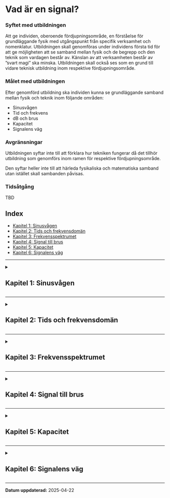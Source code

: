 # Vad är en signal?

### Syftet med utbildningen

Att ge individen, oberoende fördjupningsområde, en förståelse för grundläggande fysik med utgångspunkt från specifik verksamhet och nomenklatur. Utbildningen skall genomföras under individens första tid för att ge möjligheten att se samband mellan fysik och de begrepp och den teknik som vardagen består av. Känslan av att verksamheten består av ”svart magi” ska minska. Utbildningen skall också ses som en grund till vidare teknisk utbildning inom respektive fördjupningsområde.

### Målet med utbildningen

Efter genomförd utbildning ska individen kunna se grundläggande samband mellan fysik och teknik inom följande områden:

- Sinusvågen
- Tid och frekvens
- dB och brus
- Kapacitet
- Signalens väg

### Avgränsningar

Utbildningen syftar inte till att förklara hur tekniken fungerar då det tillhör utbildning som genomförs inom ramen för respektive fördjupningsområde.

Den syftar heller inte till att härleda fysikaliska och matematiska samband utan istället skall sambanden påvisas.

### Tidsåtgång

TBD

## Index

- [Kapitel 1: Sinusvågen](#chapter-1-sinusvagen)
- [Kapitel 2: Tids och frekvensdomän](#chapter-2-tid-v-fq)
- [Kapitel 3: Frekvensspektrumet](#chapter-3-frekvensspektrumet)
- [Kapitel 4: Signal till brus](#chapter-4-signal-till-brus)
- [Kapitel 5: Kapacitet](#chapter-5-kapacitet)
- [Kapitel 6: Signalens väg](#chapter-6-signalens_vag)

---

<details>
<summary><h2 id="chapter-1-sinusvagen">Kapitel 1: Sinusvågen</h2></summary>

### Definition

Oberoende överföringsteknik eller kommunikationsform är det sinusvågen som är möjliggöraren. När sinusvågen färdas i ett godtyckligt medium breder den ut sig likt vågringar på vatten. Vågen existerar i tre dimensioner. 

<br>

> *"En sinusvåg är den naturliga svängningsrörelsen för ett fritt svängande system."* Här finns mer att läsa om [sinusvågen.](https://sv.wikipedia.org/wiki/Sinusv%C3%A5g)

<br>
Sinusvågen definieras med hjälp av ett antal egenskaper.

<br>

<div align="center">

![Sinusvåg](./sine_wave.png "Sinusvåg")

$y(t) = A \cdot \sin(2 \pi f t + \phi)$

</div>

- $A$ = Kurvans amplitud
- $f$ = Kurvans frekvens
- $\phi$ = Kurvans fasförskjutning


### Varför är det viktigt?

När en sinusvåg färdas i ett godtyckligt medium, gör den det i form av elektromagnetisk energi och benämns ofta som en *radiosignal*. En sändare genererar signalen som i sin tur tas emot av mottagaren. För att signalen ska kunna bära information behöver sändaren och mottagaren komma överens om ett gemensamt "språk". Sändaren behöver alltså ändra signalens egenskaper så att mottagaren i sin tur kan översätta ändringarna till information.

Dessa egenskapsförändringar, eller anpassningar, benämns *modulation*. När sändaren modulerar en signal och överför den, kommer mottagaren att *demodulera* samma signal för att komma åt informationen. 

<div align="center">

![Sinusvåg](./am_fm_time_domain.png "AM/FM")

</div>

</details>

---

<details>
<summary><h2 id="chapter-2-tid-v-fq">Kapitel 2: Tids och frekvensdomän</h2></summary>

### Definition

I föregående kapitel har vi undersökt matematiska och fysikaliska fenomen med fokus på tid, där tiden representerade x-axeln i grafen. Ett annat, och minst lika vanligt sätt att beskriva en signal är att analysera den utifrån dess frekvens.

- **Tidsdomän**: Visar hur en signal förändras över tid. Här kan du observera signalens värde vid varje givet ögonblick.
- **Frekvensdomän**: Visar fördelningen av signalen över olika frekvenser, det vill säga hur mycket av signalen som finns vid varje frekvens.

I grafen nedan visas en signal i **tidsdomänen**, där **tid (s)** är på x-axeln, samt en signal i **frekvensdomänen**, där **frekvens (Hz)** är på x-axeln.

### Varför är det viktigt?
Det finns många anledningar till varför det är viktigt att kunna analysera en signal i olika domäner. Den mest uppenbara är att det förenklar studien av repetitiva fenomen, såsom radiovågor.

<br>

<div align="center">

![Domäner](./time_freq_domain.png "Tid/Frekvens")

</div>

<br>

> Frekvensen [ *f* ] är det inverterade värdet av periodtiden [ *T* ]: <br> $f = 1 / T$

> Sambandet mellan ljusets utbredningshastighet c [ *m/s* ] i vakuum, frekvensen f [ *hz* ] och våglängden λ [ m ]: <br> $λ = c / f$ <br>

> *Transformteori* är ett sammanfattande namn på de delar av matematiken som beskriver transformer. Här kan du läsa mer om [Fouriertransform.](https://sv.wikipedia.org/wiki/Fouriertransform)

</details>

---

<details>
<summary><h2 id="chapter-3-frekvensspektrumet">Kapitel 3: Frekvensspektrumet</h2></summary>

### Definition
Ett frekvensspektrum är ett avgränsat område med frekvenser. Inom radiotekniken anses det användbara frekvensområdet omfatta frekvenser mellan 10 kHz till 300 GHz. Det är dock långt ifrån det enda definierade frekvensspektrumet. Som exempel nyttjas spektrumet för ljus när information överförs i [fiberoptisk kabel.](https://en.wikipedia.org/wiki/Wavelength-division_multiplexing)

<br>

<div align="center">

![Frekvensspektrum](./spektrum.jpg "Telekrig 1997")

</div>

I figuren nedan ses en skärmdump tagen över ett skarpt frekvensspektrum. En radiomottagare som kopplats till en dator har konfigurerats att motta signaler runt omkring 140 MHz - 150 MHz. X-axeln visar frekvensen och y-axeln visar amplituden. Mitt i figuren ses ett antal signaler som i detta fall bär en *nyttosignal*. Flera av de nyttosignaler som mottagaren tar emot har mjukvaran markerat med gula cirklar för att påvisa signalens amplitud. 

Utöver att mottagaren tar emot signalen med en viss signalstyrka, allokerar signalens bredd ett visst frekvensutrymme. Signalens bredd benämns bandbredd. Bandbredden är ett mått på det frekvensområde som en signal upptar, och en högre informationsöverföringshastighet kräver ett större frekvensområde för att kunna överföra mer data per tidsenhet.

I foten på nyttosignalerna ses ett blått område som övergår i svart. Området består av brus där "taket" av rektangeln benämns brusgolv. Brus är en signal där vi inte känner signalens tidsfunktion, utan bara dess amplitudspektrum. Brus alstras av flera olika, av varandra oberoende generatorer. Alstringen sker bland annat i atmosfären, i rymden och internt i vår mottagare. Brus har egenskapen att amplituden följer normalfördelningsprincipen.

<div align="center">

![SDR](./sdr.JPG "SDR#")

</div>

### Varför är det viktigt?

Den fysikaliska faktorn avgränsar oss till att använda vissa frekvenser även fast frekvenserna, inom ramen för signalteorin kan anta ett oändligt antal värden. Överföring av information med hjälp av elektromagnetisk energi kommer alltså med begränsningar. Mer om dessa begränsningar i efterföljande kapitel.

<br>

> Här kan du förkovra dig i brus; [AGWN.](https://en.wikipedia.org/wiki/Additive_white_Gaussian_noise)

> Vill du börja motta signaler med en mottagare? Hobbyn är billig och kräver ingen särskild förkunskap. Läs mer om [SDR.](https://www.rtl-sdr.com/rtl-sdr-quick-start-guide/)

> Vill du börja sända signaler med en sändare? Då behöver du (nästan alltid) [tillstånd.](https://pts.se/tillstand-och-anmalan/radio/)

</details>

---

<details>
<summary><h2 id="chapter-4-signal-till-brus">Kapitel 4: Signal till brus</h2></summary>

### Definition

När en signal sänds från en sändare överförs den med en viss effekt (*W*). Under överföringen utsätts signalen för *dämpning* innan den når mottagaren. Alla delar i signalkedjan som inte förstärker signalen kommer att påverka den negativt, till exempel förlust i kablar eller spridning i fri rymd. Dämpningen är även frekvensberoende, där den ökar med högre frekvenser.

När mottagaren tar emot signalen, gör den detta med en viss kvalitet. Kvaliteten på signalen kan mätas på olika sätt. Ett vanligt mått är **signal-brus-förhållande** (SNR), vilket representerar skillnaden i nivå mellan signalen och det omgivande bruset. SNR mäts i decibel (dB).


<div align="center">

![Signal-Brus-Förhållande](./snr.png "snr")

</div>

Det logaritmiska måttet dB är ett användbart verktyg när stora och små värden hanteras samtidigt. Genom att använda dB kan till exempel en hög och låg signalstyrka jämföras även fast de linjära värdena ligger långt från varandra. dB är ett relativt mått och har per definition ingen enhet. Måttet refereras istället till en effektnivå.

<br>

<div align="center">

$dBm = 10 \cdot \log_{10}(mW) + 30$



<br>

<div style="display: flex; justify-content: space-between;">

<div style="flex: 1; margin-right: 10px;">
  
| Linjär (mW)   | Logaritmisk (dBm)  | 
|---------------|--------------------|
| 1             | 0                  |
| 2             | 3                  |
| 10            | 10                 |
| 100           | 20                 |
| 1000          | 30                 |

</div>

<div style="flex: 1; margin-left: 10px;">

| dBm   | Sändare     |
|-------|-------------|
| 80    | Rundradio   |
| 60    | Mikrovågsugn|
| 27    | Mobilsite   |
| 15    | WiFi        |
| 10    | Bluetooth   |


</div>

</div>

</div>

### Varför är det viktigt?
När ett system för kommunikationsöverföring designas måste tillgänglig effekt budgeteras, vilket kallas för [länkbudget.](https://pysdr.org/content/link_budgets.html) Genom att räkna på signalstyrkan för varje steg i överföringskedjan och analysera förluster är det i slutändan mottagarens tolerans för SNR som är gränssättande. Om insignalen till mottagaren har utsatts för hög dämpning under överföringen riskerar signalen försvinna i bruset och informationen går förlorad.

<br>

Ett sätt att visualisera hur en digital signal uppträder i en mottagare är att använda ett konstellationsdiagram. Desto mer brus som signalen ([QPSK](https://en.wikipedia.org/wiki/Phase-shift_keying)) utsätts för, desto svårare har mottagaren att uppfatta rätt symbol. Resultatet blir att bitfelssannolikheten (BER) ökar med minskad SNR.  

<div align="center">

![QPSK+AGWN](./qpsk.png "QPSK+AGWN")

</div>

> Ett sätt att ta höjd för höga bitfelshalter är att nyttja [kanalkodning.](https://pysdr.org/content/channel_coding.html)

</details>

---

<details>
<summary><h2 id="chapter-5-kapacitet">Kapitel 5: Kapacitet</h2></summary>

### Definition

När en godtycklig mängd information överförs över en *kanal*, har kanalen en specifik kapacitet (*D*), vilket definierar den maximala mängden information som kan överföras per tidsenhet utan att informationen förloras eller förvrängs. Kapaciteten beror på flera faktorer, såsom kanalens bandbredd, signalstyrka samt förekomsten av brus och störningar.

Kanske den mest fundamentala formen av definierad kapacitet är den som en traditionell telefonförbindelse inom det fasta telenätet erbjuder. Talkodaren för fasta telenätet är en vågformskodare, som känner av (samplar) talsignalens amplitud 8000 ggr per sekund. Spänningen i varje sample beskrivs med 8 databitar.

<div align="center">

![64kbps-PCM](./pcm.png "64kbps-PCM")

<br>

$D = 8 \frac {bit}{samples} \cdot 8k \frac {samples}{sec} = 64kbit/sec$

</div>

<br>

> Läs mer om sampling och Nyquists [samplingsteorem.](https://pysdr.org/content/sampling.html)

### Varför är det viktigt?

När ett telekomföretag idag investerar i ny kommunikationsteknologi sker det främst utifrån ett krav: kapacitet. Med framväxten av 5G-teknologi har detta krav blivit ännu mer centralt, då 5G erbjuder avsevärt högre kapacitet jämfört med tidigare generationer av kommunikationsteknologier.

<div align="center">

| Teknologi             | Kapacitet                                                                                                |
|-----------------------|----------------------------------------------------------------------------------------------------------|
| PDH                   | <ul><li>E1: 2.048 Mbit/s</li></ul>                                                                        |
| SDH                   | <ul><li>STM-1: 155.52 Mbit/s</li><li>STM-4: 622.08 Mbit/s</li><li>STM-16: 2.488 Gbit/s</li></ul>         |
| Ethernet              | <ul><li>1G: 1 Gbit/s</li><li>10G: 10 Gbit/s</li></ul>                                                    |
| Fiberoptiska nät      | <ul><li>WDM: flertalet Tbit/s</li></ul>                                                                 |
| Satellitkommunikation | Abonnemang                                                                                               |
| 4G LTE                | Upp till 1.5 Gbit/s                                                                                      |
| 5G NR                 | Upp till 20 Gbit/s                                                                                       |

</div>

</details>

---

<details>
<summary><h2 id="chapter-6-signalens_vag">Kapitel 6: Signalens väg</h2></summary>

Workshop och labb

</details>

---

**Datum uppdaterad:** 2025-04-22